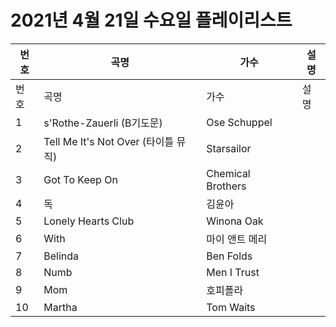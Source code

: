 # 2021년 4월 21일 수요일 플레이리스트

| 번호 | 곡명 | 가수 | 설명 |
|------|------|------|------|
| 번호 | 곡명 | 가수 | 설명 |
| 1 | s'Rothe-Zauerli (B기도문) | Ose Schuppel |  |
| 2 | Tell Me It's Not Over (타이틀 뮤직) | Starsailor |  |
| 3 | Got To Keep On | Chemical Brothers |  |
| 4 | 독 | 김윤아 |  |
| 5 | Lonely Hearts Club | Winona Oak |  |
| 6 | With | 마이 앤트 메리 |  |
| 7 | Belinda | Ben Folds |  |
| 8 | Numb | Men I Trust |  |
| 9 | Mom | 호피폴라 |  |
| 10 | Martha | Tom Waits |  |
